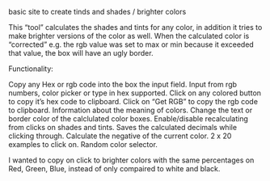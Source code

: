 basic site to create tinds and shades / brighter colors

This “tool” calculates the shades and tints for any color, in addition it tries to make brighter versions of the color as well. When the calculated color is “corrected” e.g. the rgb value was set to max or min because it exceeded that value, the box will have an ugly border.

Functionality:

Copy any Hex or rgb code into the box the input field.
Input from rgb numbers, color picker or type in hex supported.
Click on any colored button to copy it’s hex code to clipboard.
Click on “Get RGB” to copy the rgb code to clipboard.
Information about the meaning of colors.
Change the text or border color of the calclulated color boxes.
Enable/disable recalculating from clicks on shades and tints.
Saves the calculated decimals while clicking through.
Calculate the negative of the current color.
2 x 20 examples to click on.
Random color selector.

I wanted to copy on click to brighter colors with the same percentages on Red, Green, Blue, instead of only compaired to white and black.
